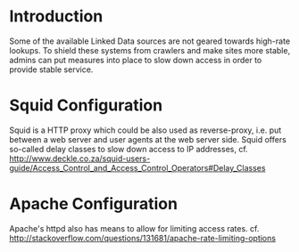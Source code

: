# Introduction #

Some of the available Linked Data sources are not geared towards high-rate lookups.
To shield these systems from crawlers and make sites more stable, admins can put measures into place to slow down access in order to provide stable service.

# Squid Configuration #

Squid is a HTTP proxy which could be also used as reverse-proxy, i.e. put between a web server and user agents at the web server side.
Squid offers so-called delay classes to slow down access to IP addresses, cf. http://www.deckle.co.za/squid-users-guide/Access_Control_and_Access_Control_Operators#Delay_Classes

# Apache Configuration #

Apache's httpd also has means to allow for limiting access rates.
cf. http://stackoverflow.com/questions/131681/apache-rate-limiting-options
